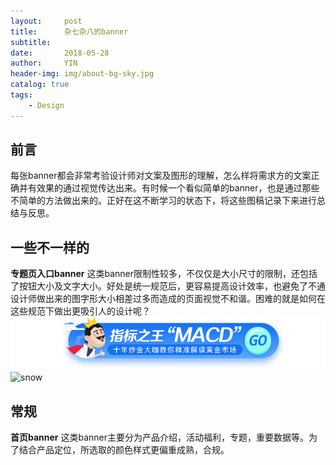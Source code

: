 ```yaml
---
layout:     post
title:      杂七杂八的banner
subtitle:   
date:       2018-05-28
author:     YIN
header-img: img/about-bg-sky.jpg
catalog: true
tags:
    - Design
---
```


## 前言
每张banner都会非常考验设计师对文案及图形的理解，怎么样将需求方的文案正确并有效果的通过视觉传达出来。有时候一个看似简单的banner，也是通过那些不简单的方法做出来的。正好在这不断学习的状态下，将这些图稿记录下来进行总结与反思。

## 一些不一样的
**专题页入口banner** 这类banner限制性较多，不仅仅是大小尺寸的限制，还包括了按钮大小及文字大小。好处是统一规范后，更容易提高设计效率，也避免了不通设计师做出来的图字形大小相差过多而造成的页面视觉不和谐。困难的就是如何在这些规范下做出更吸引人的设计呢？
![king](https://github.com/SEP3WATER/SEP3WATER.github.io/blob/master/img/post-4-king.jpg?raw=true)
![snow]()

## 常规
**首页banner** 这类banner主要分为产品介绍，活动福利，专题，重要数据等。为了结合产品定位，所选取的颜色样式更偏重成熟，合规。
